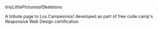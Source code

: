 tinyLittlePicturesofSkeletons

A tribute page to Los Campesinos! developed as part of free code camp's Responsive Web Design certification

